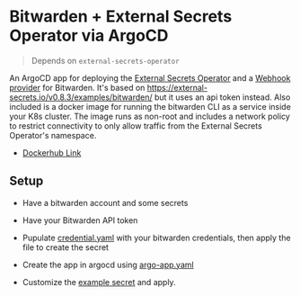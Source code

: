 # Bitwarden + External Secrets Operator via ArgoCD

> Depends on `external-secrets-operator`

An ArgoCD app for deploying the [External Secrets Operator](https://external-secrets.io/v0.8.3/) and a [Webhook provider]() for Bitwarden. It's based on https://external-secrets.io/v0.8.3/examples/bitwarden/ but it uses an api token instead. Also included is a docker image for running the bitwarden CLI as a service inside your K8s cluster. The image runs as non-root and includes a network policy to restrict connectivity to only allow traffic from the External Secrets Operator's namespace.

- [Dockerhub Link](https://hub.docker.com/repository/docker/deserializeme/bweso/general)

## Setup

- Have a bitwarden account and some secrets

- Have your Bitwarden API token

- Pupulate [credential.yaml](./credential.yaml) with your bitwarden credentials, then apply the file to create the secret

- Create the app in argocd using [argo-app.yaml](./argo-app.yaml)

- Customize the [example secret](example-secret.yaml) and apply.

